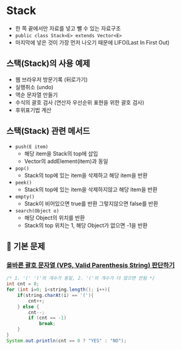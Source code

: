 # Stack

- 한 쪽 끝에서만 자료를 넣고 뺄 수 있는 자료구조
- `public class Stack<E> extends Vector<E>`
- 마지막에 넣은 것이 가장 먼저 나오기 때문에 LIFO(Last In First Out)

## 스택(Stack)의 사용 예제

- 웹 브라우저 방문기록 (뒤로가기)
- 실행취소 (undo)
- 역순 문자열 만들기
- 수식의 괄호 검사 (연산자 우선순위 표현을 위한 괄호 검사)
- 후위표기법 계산

## 스택(Stack) 관련 메서드

* `push(E item)`
  * 해당 item을 Stack의 top에 삽입
  * Vector의 addElement(item)과 동일
* `pop()`
  * Stack의 top에 있는 item을 삭제하고 해당 item을 반환
* `peek()`
  * Stack의 top에 있는 item을 삭제하지않고 해당 item을 반환
* `empty()`
  * Stack이 비어있으면 true를 반환 그렇지않으면 false를 반환 
* `search(Object o)`
  * 해당 Object의 위치를 반환
  * Stack의 top 위치는 1, 해당 Object가 없으면 -1을 반환

## 🔑 기본 문제

### [올바른 괄호 문자열 (VPS, Valid Parenthesis String) 판단하기]()

```java
/* 1. '(' ')'의 개수가 동일, 2. '('의 개수가 더 많으면 안됨 */
int cnt = 0;
for (int i=0; i<string.length(); i++){
    if(string.charAt(i) == '('){
        cnt++;
    } else {
        cnt--;
        if (cnt == -1)
            break;
    }
}
System.out.println(cnt == 0 ? "YES" : "NO");
```
